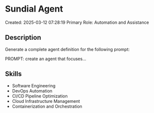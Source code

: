 # Sundial Agent

Created: 2025-03-12 07:28:19
Primary Role: Automation and Assistance

## Description

Generate a complete agent definition for the following prompt:

PROMPT:
create an agent that focuses...

## Skills

- Software Engineering
- DevOps Automation
- CI/CD Pipeline Optimization
- Cloud Infrastructure Management
- Containerization and Orchestration